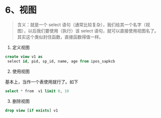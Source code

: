 # 6、视图

> 含义：就是一个 select 语句（通常比较复杂），我们给其一个名字（视图），以后我们要使用（执行）该 select 语句，就可以直接使用视图名了。其实这个类似封住函数，直接函数得值一样。

1. 定义视图

```sql
create view v1 as
 select id, pid, sp_id, name, age from ipos_sapkcb
```

2. 使用视图

基本上，当作一个表使用就行了。如下

```sql
select * from  v1 limit 0, 10
```

3. 删除视图

```sql
drop view [if exists] v1
```
